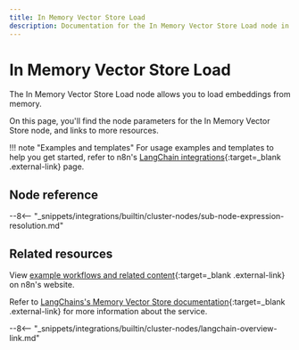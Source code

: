 ```yaml
---
title: In Memory Vector Store Load
description: Documentation for the In Memory Vector Store Load node in n8n, a workflow automation platform. Includes details of operations and configuration, and links to examples and credentials information.
---
```


# In Memory Vector Store Load

The In Memory Vector Store Load node allows you to load embeddings from memory.

On this page, you'll find the node parameters for the In Memory Vector Store node, and links to more resources.

!!! note "Examples and templates"
	For usage examples and templates to help you get started, refer to n8n's [LangChain integrations](https://n8n.io/integrations/in-memory-vector-store-load/){:target=_blank .external-link} page.

## Node reference

--8<-- "_snippets/integrations/builtin/cluster-nodes/sub-node-expression-resolution.md"
	
## Related resources

View [example workflows and related content](https://n8n.io/integrations/in-memory-vector-store-load/){:target=_blank .external-link} on n8n's website.

Refer to [LangChains's Memory Vector Store documentation](https://js.langchain.com/docs/modules/data_connection/vectorstores/integrations/memory){:target=_blank .external-link} for more information about the service.

--8<-- "_snippets/integrations/builtin/cluster-nodes/langchain-overview-link.md"
